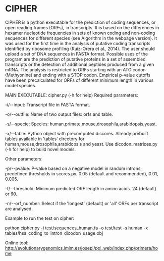 # CIPHER

CIPHER is a python executable for the prediction of coding sequences, or open reading frames (ORFs), in transcripts. It is based on the differences in hexamer nucleotide frequencies in sets of known coding and non-coding sequences for different species (see Algorithm in the webpage version). It was used for the first time in the analysis of putative coding transcripts identified by ribosome profiling (Ruiz-Orera et al., 2014).  The user should upload a set of DNA sequences in FASTA format. Possible uses of the program are the prediction of putative proteins in a set of assembled transcripts or the detection of additional peptides produced from a given mRNA. The analysis is restricted to ORFs starting with an ATG codon (Methyonine) and ending with a STOP codon. Empirical p-value cutoffs have been precalculated for ORFs of different minimum length in various model species. 


MAIN EXECUTABLE: cipher.py (-h for help)
Required parameters:

-i/--input: Transcript file in FASTA format.

-o/--outfile: Name of two output files: orfs and table.

-s/--specie: Species: human,primate,mouse,drosophila,arabidopsis,yeast.

-x/--table: Python object with precomputed discores. Already prebuilt tables available in 'tables' directory for human,mouse,drosophila,arabidopsis and yeast. Use dicodon_matrices.py (-h for help) to build novel models.

Other parameters:

-p/--pvalue: P-value based on a negative model in random introns, predefined thresholds in scores.py. 0.05 (default and recommended), 0.01, 0.005.

-t/--threshold: Minimum predicted ORF length in amino acids. 24 (default) or 60.

-n/--orf_number: Select if the 'longest' (default) or 'all' ORFs per transcript are analysed.


Example to run the test on cipher:

python cipher.py -i test/sequences_human.fa -o test/test -s human -x tables/hsa_coding_to_intron_dicodon_usage.obj         


Online tool: http://evolutionarygenomics.imim.es/josepl/pol_web/index.php/primera/home



